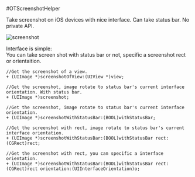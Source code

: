 #OTScreenshotHelper

Take screenshot on iOS devices with nice interface. Can take status bar. No private API.

![screenshot](https://raw.github.com/OpenFibers/OTScreenshotHelper/master/Screenshots/screenshot1.png "screen shot")

Interface is simple:  
You can take screen shot with status bar or not, specific a screenshot rect or orientaition.

```
//Get the screenshot of a view.
+ (UIImage *)screenshotOfView:(UIView *)view;

//Get the screenshot, image rotate to status bar's current interface orientation. With status bar.
+ (UIImage *)screenshot;

//Get the screenshot, image rotate to status bar's current interface orientation.
+ (UIImage *)screenshotWithStatusBar:(BOOL)withStatusBar;

//Get the screenshot with rect, image rotate to status bar's current interface orientation.
+ (UIImage *)screenshotWithStatusBar:(BOOL)withStatusBar rect:(CGRect)rect;

//Get the screenshot with rect, you can specific a interface orientation.
+ (UIImage *)screenshotWithStatusBar:(BOOL)withStatusBar rect:(CGRect)rect orientation:(UIInterfaceOrientation)o;
```